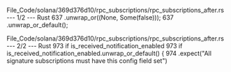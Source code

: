 File_Code/solana/369d376d10/rpc_subscriptions/rpc_subscriptions_after.rs --- 1/2 --- Rust
637             .unwrap_or((None, Some(false)));                                                                                                             637             .unwrap_or_default();

File_Code/solana/369d376d10/rpc_subscriptions/rpc_subscriptions_after.rs --- 2/2 --- Rust
973                     if is_received_notification_enabled                                                                                                  973                     if is_received_notification_enabled.unwrap_or_default() {
974                         .expect("All signature subscriptions must have this config field set")                                                               

